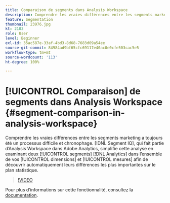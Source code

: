 ```yaml
---
title: Comparaison de segments dans Analysis Workspace
description: Comprendre les vraies différences entre les segments marketing a toujours été un processus difficile et chronophage. Segment IQ, qui fait partie d’Analysis Workspace dans Adobe Analytics, simplifie cette analyse en examinant deux segments Analytics dans l’ensemble de vos dimensions et mesures afin de découvrir automatiquement leurs différences les plus importantes sur le plan statistique.
feature: Segmentation
thumbnail: 23976.jpg
kt: 2103
role: User
level: Beginner
exl-id: 35ac587e-33af-4bd3-8d68-7683d09a54ee
source-git-commit: 84984ad9bf65cfc69117e40ac0e0cfe503cac5e5
workflow-type: tm+mt
source-wordcount: '113'
ht-degree: 100%

---
```


# [!UICONTROL Comparaison] de segments dans Analysis Workspace {#segment-comparison-in-analysis-workspace}

Comprendre les vraies différences entre les segments marketing a toujours été un processus difficile et chronophage. [!DNL Segment IQ], qui fait partie d’Analysis Workspace dans Adobe Analytics, simplifie cette analyse en examinant deux [!UICONTROL segments] [!DNL Analytics] dans l’ensemble de vos [!UICONTROL dimensions] et [!UICONTROL mesures] afin de découvrir automatiquement leurs différences les plus importantes sur le plan statistique.

>[!VIDEO](https://video.tv.adobe.com/v/23976/?quality=12&learn=on)

Pour plus dʼinformations sur cette fonctionnalité, consultez la [documentation](https://experienceleague.adobe.com/docs/analytics/analyze/analysis-workspace/panels/segment-comparison/segment-comparison.html?lang=fr).
